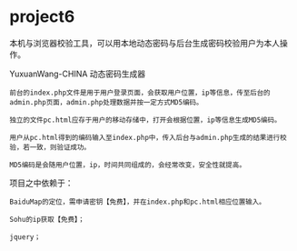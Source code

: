 # project6
本机与浏览器校验工具，可以用本地动态密码与后台生成密码校验用户为本人操作。
 
YuxuanWang-CHINA 
动态密码生成器

	前台的index.php文件是用于用户登录页面，会获取用户位置，ip等信息，传至后台的admin.php页面，admin.php处理数据并按一定方式MD5编码。

	独立的文件pc.html应存于用户的移动存储中，打开会根据位置，ip等信息生成MD5编码。

	用户从pc.html得到的编码输入至index.php中，传入后台与admin.php生成的结果进行校验，若一致，则验证成功。

	MD5编码是会随用户位置，ip，时间共同组成的，会经常改变，安全性就提高。

项目之中依赖于：

	BaiduMap的定位，需申请密钥【免费】，并在index.php和pc.html相应位置输入。

	Sohu的ip获取【免费】；

	jquery；
